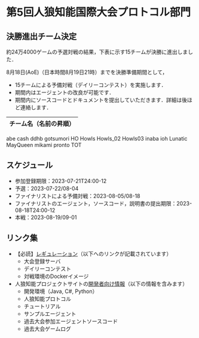 # 第5回人狼知能国際大会プロトコル部門

## 決勝進出チーム決定
約24万4000ゲームの予選対戦の結果，下表に示す15チームが決勝に進出しました．

8月18日(AoE)（日本時間8月19日21時）までを決勝準備期間として，
- 15チームによる予備対戦（デイリーコンテスト）を実施します．
- 期間内はエージェントの改良が可能です．
- 期間内にソースコードとドキュメントを提出していただきます．詳細は後ほど連絡します．

|チーム名（名前の昇順）|
| --- |
abe
cash
ddhb
gotsumori
HO
Howls
Howls_02
Howls03
inaba
ioh
Lunatic
MayQueen
mikami
pronto
TOT

## スケジュール
- 参加登録期限：2023-07-21T24:00-12
- 予選：2023-07-22/08-04
- ファイナリストによる予備対戦：2023-08-05/08-18
- ファイナリストのエージェント，ソースコード，説明書の提出期限：2023-08-18T24:00-12
- 本戦：2023-08-19/09-01

## リンク集

- 【必読】[レギュレーション](regulation.md)（以下へのリンクが記載されています）
  - 大会登録サーバ
  - デイリーコンテスト
  - 対戦環境のDockerイメージ
- 人狼知能プロジェクトサイトの[開発者向け情報](http://aiwolf.org/resource)（以下の情報を含みます）
  - 開発環境（Java, C#, Python）
  - 人狼知能プロトコル
  - チュートリアル
  - サンプルエージェント
  - 過去大会参加エージェントソースコード
  - 過去大会ゲームログ
